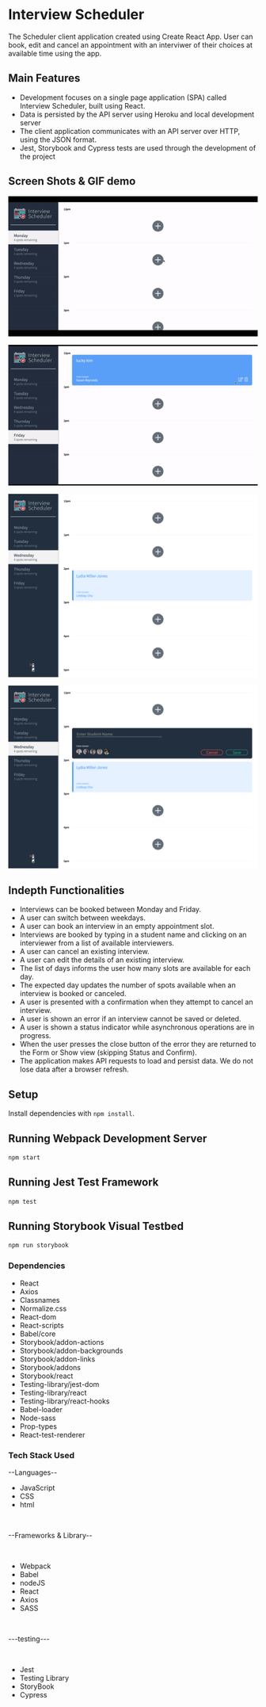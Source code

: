 # Interview Scheduler

The Scheduler client application created using Create React App. User can book, edit and cancel an appointment with an interviwer of their choices at available time using the app.

## Main Features

- Development focuses on a single page application (SPA) called Interview Scheduler, built using React.
- Data is persisted by the API server using Heroku and local development server
- The client application communicates with an API server over HTTP, using the JSON format.
- Jest, Storybook and Cypress tests are used through the development of the project

## Screen Shots & GIF demo


![alt Demo_GIF](https://github.com/lucky-hw-kim/scheduler/blob/master/doc/Interview-Scheduler_demo.gif?raw=true)

![alt Demo_Error_GIF](https://github.com/lucky-hw-kim/scheduler/blob/master/doc/Interview-Scheduler_Error_demo.gif?raw=true)

![ScreenShot of main page](https://github.com/lucky-hw-kim/scheduler/blob/master/doc/Interview-Scheduler_1.png?raw=true)

![ScreenShot of booking page open](https://github.com/lucky-hw-kim/scheduler/blob/master/doc/Interview-Scheduler_2.png?raw=true)

## Indepth Functionalities

- Interviews can be booked between Monday and Friday.
- A user can switch between weekdays.
- A user can book an interview in an empty appointment slot.
- Interviews are booked by typing in a student name and clicking on an interviewer from a list of available interviewers.
- A user can cancel an existing interview.
- A user can edit the details of an existing interview.
- The list of days informs the user how many slots are available for each day.
- The expected day updates the number of spots available when an interview is booked or canceled.
- A user is presented with a confirmation when they attempt to cancel an interview.
- A user is shown an error if an interview cannot be saved or deleted.
- A user is shown a status indicator while asynchronous operations are in progress.
- When the user presses the close button of the error they are returned to the Form or Show view (skipping Status and Confirm).
- The application makes API requests to load and persist data. We do not lose data after a browser refresh. 


## Setup

Install dependencies with `npm install`.

## Running Webpack Development Server

```sh
npm start
```

## Running Jest Test Framework

```sh
npm test
```

## Running Storybook Visual Testbed

```sh
npm run storybook
```

### Dependencies
* React
* Axios
* Classnames
* Normalize.css
* React-dom
* React-scripts
* Babel/core
* Storybook/addon-actions
* Storybook/addon-backgrounds
* Storybook/addon-links
* Storybook/addons
* Storybook/react
* Testing-library/jest-dom
* Testing-library/react
* Testing-library/react-hooks
* Babel-loader
* Node-sass
* Prop-types
* React-test-renderer

### Tech Stack Used
--Languages--
</br>

* JavaScript
* CSS 
* html

</br>

--Frameworks & Library--

</br>

*  Webpack
*  Babel
*  nodeJS
*  React
*  Axios
*  SASS

</br>

---testing---

</br>

* Jest
* Testing Library
* StoryBook
* Cypress



